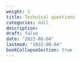 ```yaml
---
weight: 1
title: Technical questions
categories: null
description: 
draft: false
date: "2022-08-04"
lastmod: "2022-08-04"
bookCollapseSection: true
---
```


